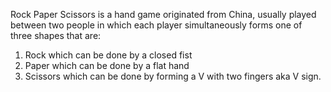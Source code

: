 Rock Paper Scissors is a hand game originated from China, usually played between two people in which each player simultaneously forms one of three shapes that are:
1) Rock which can be done by a closed fist
2) Paper which can be done by a flat hand
3) Scissors which can be done by forming a V with two fingers aka V sign.
